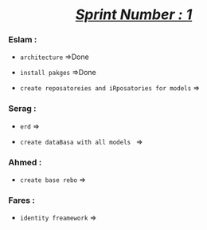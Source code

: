 #  <center> <ins>  ***Sprint Number : 1*** </ins> </center>
### Eslam :
* `architecture` =>Done

* `install pakges` =>Done

* `create reposatoreies and iRposatories for models` =>
### Serag :
* `erd` =>

* `create dataBasa with all models ` =>


### Ahmed :

* `create base rebo` =>

### Fares :
* `identity freamework` =>
